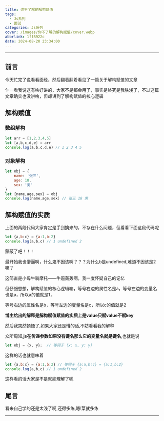 ```yaml
---
title: 你不了解的解构赋值
tags:
  - Js系列
  - 面试
categories: Js系列
cover: /images/你不了解的解构赋值/cover.webp
abbrlink: 1ff8922c
date: 2024-08-20 23:34:00
---
```


---
## 前言

今天忙完了说看看面经，然后翻着翻着看见了一篇关于解构赋值的文章

乍一看我说这有啥好讲的，大家不是都会用了，事实是终究是我肤浅了，不过这篇文章确实也没讲啥，但却讲到了解构赋值的核心逻辑

## 解构赋值

### 数组解构
```js
let arr = [1,2,3,4,5]
let [a,b,c,d,e] = arr
console.log(a,b,c,d,e) // 1 2 3 4 5
```

### 对象解构
```js
let obj = {
    name: '张三',
    age: 18,
    sex: '男'
}
let {name,age,sex} = obj
console.log(name,age,sex) // 张三 18 男
```
## 解构赋值的实质

上面的两段代码大家肯定是手到擒来的，不存在什么问题，但看看下面这段代码呢

```js
let {a,b:c} = {a:1,b:2}
console.log(a,b,c) // 1 undefined 2
```

蒙蔽了吧！！！

最开始我也懵逼啊，什么鬼不因该啊？？？为什么b是undefined,难道不因该是2嘛？

这简直是小母牛骑摩托——牛逼轰轰啊，我一度怀疑自己的记忆

但仔细想想，解构赋值的核心逻辑嘛，等号右边的属性名是a，等号左边的变量名也是a，所以a的值就是1，

等号右边的属性名是b，等号左边的变量名是c，所以c的值就是2

**博主给出的解释是解构赋值赋值的实质上是value只赋value不赋key**

然后我突然顿悟了,如果大家还是懵的话,不妨看看我的解释

众所周知,**js在传递参数如果没有键名那么它的变量名就是键名**,也就是说

```js
let obj = {x, y};  // 等同于 {x: x, y: y}
```
这样的话也就意味着

```js
let {a,b:c} = {a:1,b:2} // 等同于 {a:a,b:c} = {a:1,b:2}
console.log(a,b,c) // 1 undefined 2
```
这样看的话大家是不是就能理解了呢

## 尾言

看来自己学的还是太浅了啊,还得多练,嗯!菜就多练

---